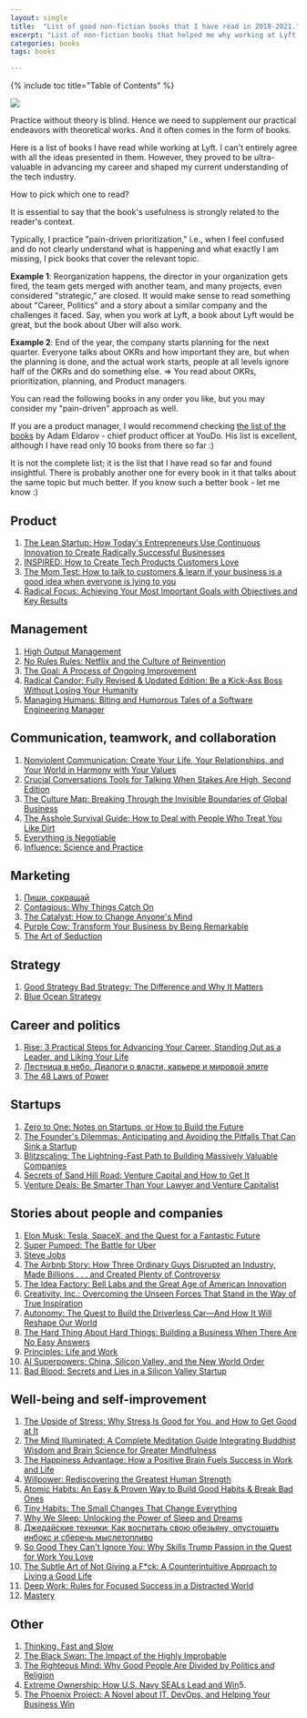 ```yaml
---
layout: single
title:  "List of good non-fiction books that I have read in 2018-2021."
excerpt: "List of non-fiction books that helped me why working at Lyft (2018-2021)."
categories: books
tags: books

---
```

{% include toc title="Table of Contents" %}

![](https://habrastorage.org/webt/jk/qg/6u/jkqg6ubasaugi97a17s4m4zuz9m.jpeg)


Practice without theory is blind. Hence we need to supplement our practical endeavors with theoretical works. And it often comes in the form of books.

Here is a list of books I have read while working at Lyft. I can't entirely agree with all the ideas presented in them. However, they proved to be ultra-valuable in advancing my career and shaped my current understanding of the tech industry.

How to pick which one to read? 

It is essential to say that the book's usefulness is strongly related to the reader's context.   

Typically, I practice "pain-driven prioritization," i.e., when I feel confused and do not clearly understand what is happening and what exactly I am missing, I pick books that cover the relevant topic.

**Example 1**: Reorganization happens, the director in your organization gets fired, the team gets merged with another team, and many projects, even considered "strategic," are closed. It would make sense to read something about "Career, Politics" and a story about a similar company and the challenges it faced. Say, when you work at Lyft, a book about Lyft would be great, but the book about Uber will also work.

**Example 2**: End of the year, the company starts planning for the next quarter. Everyone talks about OKRs and how important they are, but when the planning is done, and the actual work starts, people at all levels ignore half of the OKRs and do something else. => You read about OKRs, prioritization, planning, and Product managers. 

You can read the following books in any order you like, but you may consider my "pain-driven" approach as well.

If you are a product manager, I would recommend checking [the list of the books](https://ternaus.blog/books/2021/03/17/PM-track.html) by Adam Eldarov - chief product officer at YouDo. His list is excellent, although I have read only 10 books from there so far :)

It is not the complete list; it is the list that I have read so far and found insightful. There is probably another one for every book in it that talks about the same topic but much better. If you know such a better book - let me know :)


## Product


1. [The Lean Startup: How Today's Entrepreneurs Use Continuous Innovation to Create Radically Successful Businesses](https://amzn.to/3sva8nj)
2. [INSPIRED: How to Create Tech Products Customers Love](https://amzn.to/2XFGNLE)
3. [The Mom Test: How to talk to customers & learn if your business is a good idea when everyone is lying to you](https://amzn.to/3z1xZ0d)
4. [Radical Focus: Achieving Your Most Important Goals with Objectives and Key Results](https://amzn.to/3ggpbwh)

## Management
1. [High Output Management](https://amzn.to/3iZ1J8n)
2. [No Rules Rules: Netflix and the Culture of Reinvention](https://amzn.to/3AYCs4i)
3. [The Goal: A Process of Ongoing Improvement](https://amzn.to/3ggQpD2)
4. [Radical Candor: Fully Revised & Updated Edition: Be a Kick-Ass Boss Without Losing Your Humanity](https://amzn.to/3svXcxs)
5. [Managing Humans: Biting and Humorous Tales of a Software Engineering Manager](https://amzn.to/3iZ23UD)

## Communication, teamwork, and collaboration

1. [Nonviolent Communication: Create Your Life, Your Relationships, and Your World in Harmony with Your Values](https://amzn.to/3D1gC2g)
3. [Crucial Conversations Tools for Talking When Stakes Are High, Second Edition](https://amzn.to/3k7Hl4p)
4. [The Culture Map: Breaking Through the Invisible Boundaries of Global Business](https://amzn.to/3xVHKvK)
5. [The Asshole Survival Guide: How to Deal with People Who Treat You Like Dirt](https://amzn.to/3moHVNM)
6. [Everything is Negotiable](https://amzn.to/3meFI7N)
7. [Influence: Science and Practice](https://amzn.to/3mgBlZH)

## Marketing

1. [Пиши, сокращай](https://amzn.to/2W1vaOM)
2. [Contagious: Why Things Catch On](https://amzn.to/3mhS0vW)
3. [The Catalyst: How to Change Anyone's Mind](https://amzn.to/3z3Yxhp)
4. [Purple Cow: Transform Your Business by Being Remarkable](https://www.goodreads.com/book/show/641604.Purple_Cow)
5. [The Art of Seduction](https://amzn.to/3ggSKxO)

## Strategy

1. [Good Strategy Bad Strategy: The Difference and Why It Matters](https://amzn.to/3mg4X9H)
2. [Blue Ocean Strategy](https://amzn.to/3y1VjJZ)

## Career and politics
1. [Rise: 3 Practical Steps for Advancing Your Career, Standing Out as a Leader, and Liking Your Life](https://amzn.to/3j0vRjN)
2. [Лестница в небо. Диалоги о власти, карьере и мировой элите](https://amzn.to/3D0AXEL)
3. [The 48 Laws of Power](https://amzn.to/3iZXtpi)

## Startups
1. [Zero to One: Notes on Startups, or How to Build the Future](https://amzn.to/2WbcJHl)
2. [The Founder's Dilemmas: Anticipating and Avoiding the Pitfalls That Can Sink a Startup](https://amzn.to/3j13IJn)
3. [Blitzscaling: The Lightning-Fast Path to Building Massively Valuable Companies](https://amzn.to/3xW2GTr)
4. [Secrets of Sand Hill Road: Venture Capital and How to Get It](https://amzn.to/3ggZ6Nu)
5. [Venture Deals: Be Smarter Than Your Lawyer and Venture Capitalist](https://amzn.to/3z2En7A)

## Stories about people and companies

1. [Elon Musk: Tesla, SpaceX, and the Quest for a Fantastic Future](https://amzn.to/3xVPVbm) 
3. [Super Pumped: The Battle for Uber](https://amzn.to/3k8t3Av)
4. [Steve Jobs](https://amzn.to/3j0l2hA)
5. [The Airbnb Story: How Three Ordinary Guys Disrupted an Industry, Made Billions . . . and Created Plenty of Controversy](https://amzn.to/3k7rhj6)
6. [The Idea Factory: Bell Labs and the Great Age of American Innovation](https://amzn.to/3z3L0GP)
7. [Creativity, Inc.: Overcoming the Unseen Forces That Stand in the Way of True Inspiration](https://amzn.to/3swMarF)
8. [Autonomy: The Quest to Build the Driverless Car—And How It Will Reshape Our World](https://amzn.to/3miHvbU)
9. [The Hard Thing About Hard Things: Building a Business When There Are No Easy Answers](https://amzn.to/2XKzWkd)
10. [Principles: Life and Work](https://amzn.to/3iWP7Pg)
11. [AI Superpowers: China, Silicon Valley, and the New World Order](https://amzn.to/3AXjqeG)
12. [Bad Blood: Secrets and Lies in a Silicon Valley Startup](https://amzn.to/3k31jgG)
 
## Well-being and self-improvement
1. [The Upside of Stress: Why Stress Is Good for You, and How to Get Good at It](https://amzn.to/3ATH9wq)
2. [The Mind Illuminated: A Complete Meditation Guide Integrating Buddhist Wisdom and Brain Science for Greater Mindfulness](https://amzn.to/3B9PA79)
3. [The Happiness Advantage: How a Positive Brain Fuels Success in Work and Life](https://amzn.to/3CYBIhz)
4. [Willpower: Rediscovering the Greatest Human Strength](https://amzn.to/2XGf25D)
5. [Atomic Habits: An Easy & Proven Way to Build Good Habits & Break Bad Ones](https://amzn.to/3k8vKSD)
6. [Tiny Habits: The Small Changes That Change Everything](https://amzn.to/3mhF3T6)
7. [Why We Sleep: Unlocking the Power of Sleep and Dreams](https://amzn.to/37UC6PS)
8. [Джедайские техники: Как воспитать свою обезьяну, опустошить инбокс и сберечь мыслетопливо](https://amzn.to/2XAEbOV)
9. [So Good They Can't Ignore You: Why Skills Trump Passion in the Quest for Work You Love](https://amzn.to/3j0nW5Y)
10. [The Subtle Art of Not Giving a F*ck: A Counterintuitive Approach to Living a Good Life](https://amzn.to/2UxBUmF)
11. [Deep Work: Rules for Focused Success in a Distracted World](https://amzn.to/2XAErgR)
12. [Mastery](https://amzn.to/2WcIobf)

## Other
1. [Thinking, Fast and Slow](https://amzn.to/3DbMXn4)
2. [The Black Swan: The Impact of the Highly Improbable](https://amzn.to/3y4QzTU)
3. [The Righteous Mind: Why Good People Are Divided by Politics and Religion](https://amzn.to/3B9QMr9)
4. [Extreme Ownership: How U.S. Navy SEALs Lead and Win](https://amzn.to/3kbyAGs)5. 
5. [The Phoenix Project: A Novel about IT, DevOps, and Helping Your Business Win](https://amzn.to/3D059zU)

